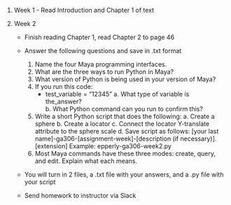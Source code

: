 1. Week 1 - Read Introduction and Chapter 1 of text

1. Week 2
    - Finish reading Chapter 1, read Chapter 2 to page 46
    - Answer the following questions and save in .txt format
        1. Name the four Maya programming interfaces.
        1. What are the three ways to run Python in Maya?
        1. What version of Python is being used in your version of Maya?
        1. If you run this code:
            - test_variable = “12345”
            a. What type of variable is the_answer?  
            b. What Python command can you run to confirm this?
        1. Write a short Python script that does the following:
            a. Create a sphere
            b. Create a locator
            c. Connect the locator Y-translate attribute to the sphere scale
            d. Save script as follows: [your last name]-ga306-[assignment-week]-[description (if necessary)].[extension]
            Example: epperly-ga306-week2.py
        1. Most Maya commands have these three modes: create, query, and edit. Explain what each means.
    
    - You will turn in 2 files, a .txt file with your answers, and a .py file with your script
    - Send homework to instructor via Slack
